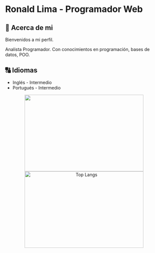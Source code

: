 # **Ronald Lima - Programador Web**

## :memo: **Acerca de mi**

Bienvenidos a mi perfil.

Analista Programador. Con conocimientos en programación, bases de datos, POO.
## :capital_abcd: Idiomas
* Inglés - Intermedio
* Portugués - Intermedio
<p align=center>
    <a href="https://github-readme-stats.vercel.app/api?username=Dlanor91&show_icons=true&theme=dark&count_private=true&include_all_commits=true" title="Go to Source">
        <img height=245 width=380 align="center" src="https://github-readme-stats.vercel.app/api?username=Dlanor91&show_icons=true&theme=dark&count_private=true&include_all_commits=true">
    </a>   
   <a href="https://github-readme-stats.vercel.app/api/top-langs/?username=Dlanor91&layout=compact&theme=dark">
       <img height=245 width=380 align="center" src="https://github-readme-stats.vercel.app/api/top-langs/?username=Dlanor91&layout=compact&theme=dark" alt="Top Langs" data-canonical-src="https://github-readme-stats.vercel.app/api/top-langs/?username=Dlanor91&layout=compact&theme=dark">
    </a>
</p>

